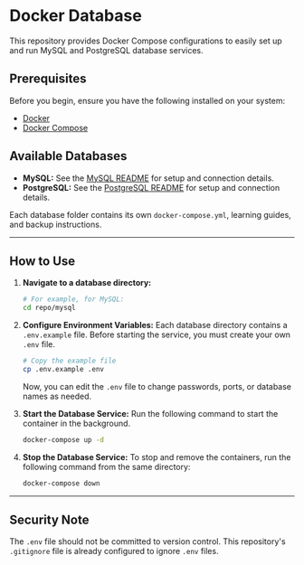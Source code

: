 # Docker Database

This repository provides Docker Compose configurations to easily set up and run MySQL and PostgreSQL database services.

## Prerequisites

Before you begin, ensure you have the following installed on your system:
- [Docker](https://docs.docker.com/get-docker/)
- [Docker Compose](https://docs.docker.com/compose/install/)

## Available Databases

- **MySQL:** See the [MySQL README](./mysql/README.md) for setup and connection details.
- **PostgreSQL:** See the [PostgreSQL README](./Postgresql/README.md) for setup and connection details.

Each database folder contains its own `docker-compose.yml`, learning guides, and backup instructions.

---

## How to Use

1.  **Navigate to a database directory:**
    ```bash
    # For example, for MySQL:
    cd repo/mysql
    ```

2.  **Configure Environment Variables:**
    Each database directory contains a `.env.example` file. Before starting the service, you must create your own `.env` file.
    ```bash
    # Copy the example file
    cp .env.example .env
    ```
    Now, you can edit the `.env` file to change passwords, ports, or database names as needed.

3.  **Start the Database Service:**
    Run the following command to start the container in the background.
    ```bash
    docker-compose up -d
    ```

4.  **Stop the Database Service:**
    To stop and remove the containers, run the following command from the same directory:
    ```bash
    docker-compose down
    ```

---

## Security Note

The `.env` file should not be committed to version control. This repository's `.gitignore` file is already configured to ignore `.env` files.
